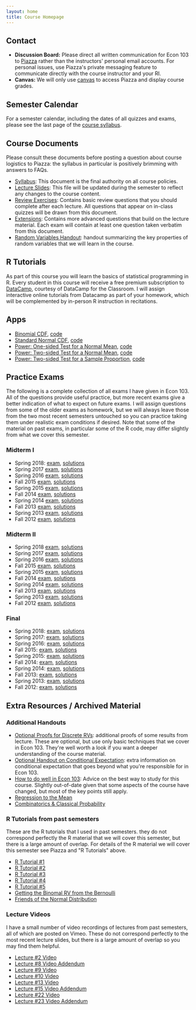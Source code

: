 ```yaml
---
layout: home 
title: Course Homepage
---
```


## Contact
- **Discussion Board:** Please direct all written communication for Econ 103 to [Piazza](https://canvas.upenn.edu) rather than the instructors' personal email accounts. For personal issues, use Piazza's private messaging feature to communicate directly with the course instructor and your RI.
- **Canvas:** We will only use [canvas](https://canvas.upenn.edu) to access Piazza and display course grades.

## Semester Calendar
For a semester calendar, including the dates of all quizzes and exams, please see the last page of the [course syllabus](./syllabus.pdf).

## Course Documents
Please consult these documents before posting a question about course logistics to Piazza: the syllabus in particular is positively brimming with answers to FAQs.
- [Syllabus](./syllabus.pdf): This document is the final authority on all course policies.
- [Lecture Slides](./lecture_slides.pdf): This file will be updated during the semester to reflect any changes to the course content.
- [Review Exercises](./review-exercises.pdf): Contains basic review questions that you should complete after each lecture. All questions that appear on in-class quizzes will be drawn from this document. 
- [Extensions](./extensions.pdf): Contains more advanced questions that build on the lecture material. Each exam will contain at least one question taken verbatim from this document.
- [Random Variables Handout](./RandomVariablesHandout.pdf): handout summarizing the key properties of random variables that we will learn in the course.

## R Tutorials
As part of this course you will learn the basics of statistical programming in R.
Every student in this course will receive a free premium subscription to [DataCamp](https://datacamp.com), courtesy of DataCamp for the Classroom. 
I will assign interactive online tutorials from Datacamp as part of your homework, which will be complemented by in-person R instruction in recitations.


## Apps
- [Binomial CDF](https://fditraglia.shinyapps.io/binom_cdf), [code](https://github.com/fditraglia/ShinyEcon103/tree/master/binom_cdf)
- [Standard Normal CDF](https://fditraglia.shinyapps.io/normal_cdf), [code](https://github.com/fditraglia/ShinyEcon103/tree/master/normal_cdf)
- [Power: One-sided Test for a Normal Mean](https://fditraglia.shinyapps.io/power_oneside), [code](https://github.com/fditraglia/ShinyEcon103/tree/master/power_oneside)
- [Power: Two-sided Test for a Normal Mean](https://fditraglia.shinyapps.io/power_twoside), [code](https://github.com/fditraglia/ShinyEcon103/tree/master/power_twoside)
- [Power: Two-sided Test for a Sample Proportion](https://fditraglia.shinyapps.io/power_proptest), [code](https://github.com/fditraglia/ShinyEcon103/tree/master/power_proptest)


## Practice Exams
The following is a complete collection of all exams I have given in Econ 103. 
All of the questions provide useful practice, but more recent exams give a better indication of what to expect on future exams.
I will assign questions from some of the older exams as homework, but we will always leave those from the two most recent semesters untouched so you can practice taking them under realistic exam conditions if desired.
Note that some of the material on past exams, in particular some of the R code, may differ slightly from what we cover this semester. 

### Midterm I
- Spring 2018: [exam](./PracticeExams/midterm1_2018_02_13.pdf), [solutions](./PracticeExams/midterm1_2018_02_13_solutions.pdf)
- Spring 2017 [exam](./PracticeExams/midterm1_2017_02_14.pdf), [solutions](./PracticeExams/midterm1_2017_02_14_solutions.pdf)
- Spring 2016 [exam](./PracticeExams/midterm1_2016_02_16.pdf), [solutions](./PracticeExams/midterm1_2016_02_16_solutions.pdf)
- Fall 2015 [exam](./PracticeExams/midterm1_2015_09_28.pdf), [solutions](./PracticeExams/midterm1_2015_09_28_solutions.pdf)
- Spring 2015 [exam](./PracticeExams/midterm1_2015_02_10.pdf), [solutions](./PracticeExams/midterm1_2015_02_10_solutions.pdf)
- Fall 2014 [exam](./PracticeExams/midterm1_2014_09_29.pdf), [solutions](./PracticeExams/midterm1_2014_09_29_solutions.pdf)
- Spring 2014 [exam](./PracticeExams/midterm1_2014_02_11.pdf), [solutions](./PracticeExams/midterm1_2014_02_11_solutions.pdf)
- Fall 2013 [exam](./PracticeExams/midterm1_2013_09_30.pdf), [solutions](./PracticeExams/midterm1_2013_09_30_solutions.pdf)
- Spring 2013 [exam](./PracticeExams/midterm1_2013_02_11.pdf), [solutions](./PracticeExams/midterm1_2013_02_11_solutions.pdf)
- Fall 2012 [exam](./PracticeExams/midterm1_2012_10_03.pdf), [solutions](./PracticeExams/midterm1_2012_10_03_solutions.pdf)

### Midterm II
- Spring 2018 [exam](./PracticeExams/midterm2_2018_03_27.pdf), [solutions](./PracticeExams/midterm2_2018_03_27_solutions.pdf)
- Spring 2017 [exam](./PracticeExams/midterm2_2017_03_21.pdf), [solutions](./PracticeExams/midterm2_2017_03_21_solutions.pdf)
- Spring 2016 [exam](./PracticeExams/midterm2_2016_03_22.pdf), [solutions](./PracticeExams/midterm2_2016_03_22_solutions.pdf)
- Fall 2015 [exam](./PracticeExams/midterm2_2015_11_02.pdf), [solutions](./PracticeExams/midterm2_2015_11_02_solutions.pdf)
- Spring 2015 [exam](./PracticeExams/midterm2_2015_03_24.pdf), [solutions](./PracticeExams/midterm2_2015_03_24_solutions.pdf)
- Fall 2014 [exam](./PracticeExams/midterm2_2014_11_03.pdf), [solutions](./PracticeExams/midterm2_2014_11_03_solutions.pdf)
- Spring 2014 [exam](./PracticeExams/midterm2_2014_03_25.pdf), [solutions](./PracticeExams/midterm2_2014_03_25_solutions.pdf)
- Fall 2013 [exam](./PracticeExams/midterm2_2013_11_11.pdf), [solutions](./PracticeExams/midterm2_2013_11_11_solutions.pdf)
- Spring 2013 [exam](./PracticeExams/midterm2_2013_03_25.pdf), [solutions](./PracticeExams/midterm2_2013_03_25_solutions.pdf)
- Fall 2012 [exam](./PracticeExams/midterm2_2012_11_07.pdf), [solutions](./PracticeExams/midterm2_2012_11_07_solutions.pdf)

### Final
- Spring 2018: [exam](./PracticeExams/final_2018_05_01.pdf), [solutions](./PracticeExams/final_2018_05_01_solutions.pdf)
- Spring 2017: [exam](./PracticeExams/final_2017_05_04.pdf), [solutions](./PracticeExams/final_2017_05_04_solutions.pdf)
- Spring 2016: [exam](./PracticeExams/final_2016_05_09.pdf), [solutions](./PracticeExams/final_2016_05_09_solutions.pdf)
- Fall 2015: [exam](./PracticeExams/final_2015_12_11.pdf), [solutions](./PracticeExams/final_2015_12_11_solutions.pdf)
- Spring 2015: [exam](./PracticeExams/final_2015_05_04.pdf), [solutions](./PracticeExams/final_2015_05_04_solutions.pdf)
- Fall 2014: [exam](./PracticeExams/final_2014_12_16.pdf), [solutions](./PracticeExams/final_2014_12_16_solutions.pdf)
- Spring 2014: [exam](./PracticeExams/final_2014_05_07.pdf), [solutions](./PracticeExams/final_2014_05_07_solutions.pdf)
- Fall 2013: [exam](./PracticeExams/final_2013_12_19.pdf), [solutions](./PracticeExams/final_2013_12_19_solutions.pdf)
- Spring 2013: [exam](./PracticeExams/final_2013_05_01.pdf), [solutions](./PracticeExams/final_2013_05_01_solutions.pdf)
- Fall 2012: [exam](./PracticeExams/final_2012_12_12.pdf), [solutions](./PracticeExams/final_2012_12_12_solutions.pdf)

## Extra Resources / Archived Material 

### Additional Handouts
- [Optional Proofs for Discrete RVs](./OptionalProofs.pdf): additional proofs of some results from lecture. These are optional, but use only basic techniques that we cover in Econ 103. They're well worth a look if you want a deeper understanding of the course material.
- [Optional Handout on Conditional Expectation](./ConditionalExpectation.pdf): extra information on conditional expectation that goes beyond what you're responsible for in Econ 103.
- [How to do well in Econ 103](./HowToDoWell.pdf): Advice on the best way to study for this course. Slightly out-of-date given that some aspects of the course have changed, but most of the key points still apply.
- [Regression to the Mean](./RegressionToTheMean.pdf)
- [Combinatorics & Classical Probability](./ClassicalProbability.pdf)

### R Tutorials from past semesters 
These are the R tutorials that I used in past semesters.
they do not correspond perfectly the R material that we will cover this semester, but there is a large amount of overlap. 
For details of the R material we will cover this semester see Piazza and "R Tutorials" above.
- [R Tutorial #1](./Rtutorials/Rtutorial1.html)
- [R Tutorial #2](./Rtutorials/Rtutorial2.html)
- [R Tutorial #3](./Rtutorials/Rtutorial3.html) 
- [R Tutorial #4](./Rtutorials/Rtutorial4.html)
- [R Tutorial #5](./Rtutorials/Rtutorial5.html)
- [Getting the Binomal RV from the Bernoulli](./Rtutorials/Bernoulli_Binomial.html)
- [Friends of the Normal Distribution](./Rtutorials/friends_of_normal.html) 

### Lecture Videos
I have a small number of video recordings of lectures from past semesters, all of which are posted on Vimeo.
These do not correspond perfectly to the most recent lecture slides, but there is a large amount of overlap so you may find them helpful.
- [Lecture #2 Video](https://vimeo.com/117195343)
- [Lecture #8 Video Addendum](https://vimeo.com/119586397)
- [Lecture #9 Video](https://vimeo.com/119881985)
- [Lecture #10 Video](https://vimeo.com/141473625)
- [Lecture #13 Video](https://vimeo.com/120308354)
- [Lecture #15 Video Addendum](https://vimeo.com/158654837)
- [Lecture #22 Video](https://vimeo.com/161875090)
- [Lecture #23 Video Addendum](https://vimeo.com/125340498)
